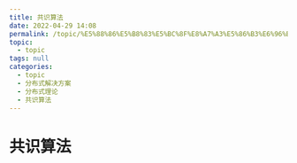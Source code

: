 ```yaml
---
title: 共识算法
date: 2022-04-29 14:08
permalink: /topic/%E5%88%86%E5%B8%83%E5%BC%8F%E8%A7%A3%E5%86%B3%E6%96%B9%E6%A1%88/%E5%88%86%E5%B8%83%E5%BC%8F%E7%90%86%E8%AE%BA/%E5%85%B1%E8%AF%86%E7%AE%97%E6%B3%95
topic: 
  - topic
tags: null
categories: 
  - topic
  - 分布式解决方案
  - 分布式理论
  - 共识算法
---
```

# 共识算法

‍
